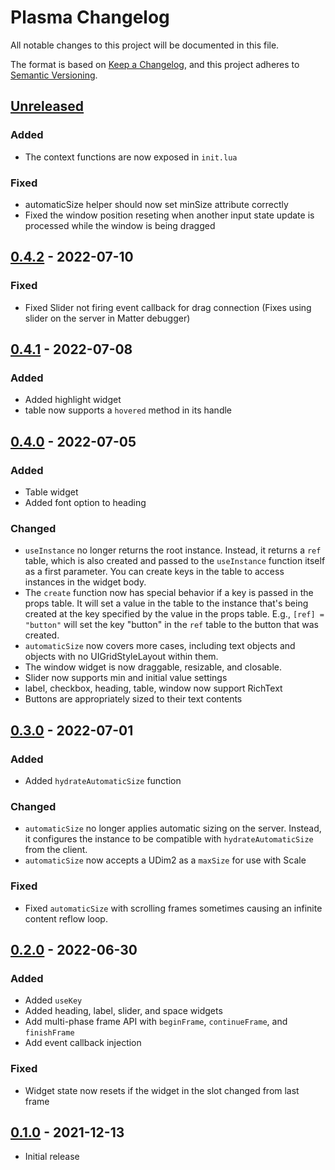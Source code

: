 # Plasma Changelog

All notable changes to this project will be documented in this file.

The format is based on [Keep a Changelog][kac], and this project adheres to
[Semantic Versioning][semver].

[kac]: https://keepachangelog.com/en/1.1.0/
[semver]: https://semver.org/spec/v2.0.0.html

## [Unreleased]

### Added

- The context functions are now exposed in `init.lua`

### Fixed

- automaticSize helper should now set minSize attribute correctly
- Fixed the window position reseting when another input state update is processed while the window is being dragged

## [0.4.2] - 2022-07-10

### Fixed

- Fixed Slider not firing event callback for drag connection (Fixes using slider on the server in Matter debugger)

## [0.4.1] - 2022-07-08

### Added

- Added highlight widget
- table now supports a `hovered` method in its handle

## [0.4.0] - 2022-07-05

### Added

- Table widget
- Added font option to heading

### Changed

- `useInstance` no longer returns the root instance. Instead, it returns a `ref` table, which is also created and passed to the `useInstance` function itself as a first parameter. You can create keys in the table to access instances in the widget body.
- The `create` function now has special behavior if a key is passed in the props table. It will set a value in the table to the instance that's being created at the key specified by the value in the props table. E.g., `[ref] = "button"` will set the key "button" in the `ref` table to the button that was created.
- `automaticSize` now covers more cases, including text objects and objects with no UIGridStyleLayout within them.
- The window widget is now draggable, resizable, and closable.
- Slider now supports min and initial value settings
- label, checkbox, heading, table, window now support RichText
- Buttons are appropriately sized to their text contents

## [0.3.0] - 2022-07-01

### Added

- Added `hydrateAutomaticSize` function

### Changed

- `automaticSize` no longer applies automatic sizing on the server. Instead, it configures the instance to be compatible with `hydrateAutomaticSize` from the client.
- `automaticSize` now accepts a UDim2 as a `maxSize` for use with Scale

### Fixed

- Fixed `automaticSize` with scrolling frames sometimes causing an infinite content reflow loop.

## [0.2.0] - 2022-06-30

### Added

- Added `useKey`
- Added heading, label, slider, and space widgets
- Add multi-phase frame API with `beginFrame`, `continueFrame`, and `finishFrame`
- Add event callback injection

### Fixed

- Widget state now resets if the widget in the slot changed from last frame

## [0.1.0] - 2021-12-13

- Initial release

[unreleased]: https://github.com/matter-ecs/plasma/compare/v0.4.2...HEAD
[0.4.2]: https://github.com/matter-ecs/plasma/releases/tag/v0.4.2
[0.4.1]: https://github.com/matter-ecs/plasma/releases/tag/v0.4.1
[0.4.0]: https://github.com/matter-ecs/plasma/releases/tag/v0.4.0
[0.3.0]: https://github.com/matter-ecs/plasma/releases/tag/v0.3.0
[0.2.0]: https://github.com/matter-ecs/plasma/releases/tag/v0.2.0
[0.1.0]: https://github.com/matter-ecs/plasma/releases/tag/v0.1.0
